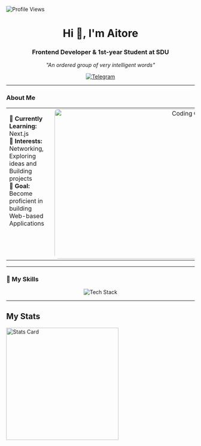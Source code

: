 <p align="left"> 
  <img src="https://komarev.com/ghpvc/?username=Rakamoosaka&label=Profile%20views&color=0e75b6&style=flat" alt="Profile Views" />
</p>
<h1 align="center">Hi 👋, I'm Aitore</h1>
<h3 align="center">Frontend Developer & 1st-year Student at SDU</h3>
<p align="center">
  <em>"An ordered group of very intelligent words"</em>
</p>

<div align="center">
  <a href="https://t.me/italianmoosewithmaplecheesesyrup">
    <img src="https://img.shields.io/badge/Telegram-@italianmoosewithmaplecheesesyrup-0088cc?style=for-the-badge&logo=telegram&logoColor=white" alt="Telegram"/>
  </a>
</div>
<hr/>



### About Me
<table style="width:100%; border-collapse:collapse;">
  <tr>
    <td style="vertical-align:top;">
      <ul style="list-style-type:none; padding-left:0;">
        <li>🌱 <strong>Currently Learning:</strong> Next.js </li>
        <li>💼 <strong>Interests:</strong> Networking, Exploring ideas and Building projects </li>
        <li>🎯 <strong>Goal:</strong> Become proficient in building Web-based Applications </li>
      </ul>
    </td>
    <td align="right" style="padding-left:20px; vertical-align:top;">
      <img width="400" src="https://user-images.githubusercontent.com/74038190/212750996-938b257b-266c-45a7-9af7-655341c0f58b.gif" alt="Coding GIF" style="border-radius:10px;"/>
    </td>
  </tr>
</table>

---

### 💎 My Skills
<div align="center">
  <img src="https://skillicons.dev/icons?i=react,vite,html,js,ts,css,tailwind,scss,java,python,git" alt="Tech Stack" />
</div>

---

## My Stats
<div>
  <img src="https://github-profile-summary-cards.vercel.app/api/cards/stats?username=Rakamoosaka&theme=2077" alt="Stats Card" width="300"/>
</div>
